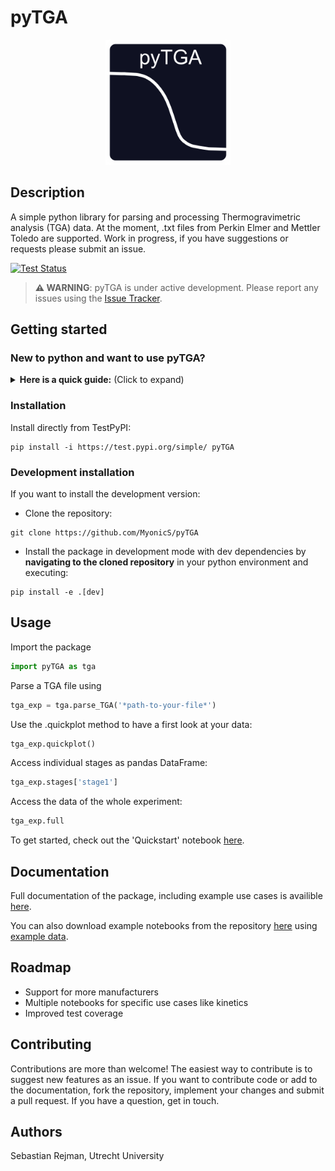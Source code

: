 # pyTGA

<p align="center">
  <img src="https://raw.githubusercontent.com/MyonicS/pyTGA/main/docs/source/_static/logo_v1_bright_2.svg" alt="pyTGA logo" width="200"/>
</p>


## Description
A simple python library for parsing and processing Thermogravimetric analysis (TGA) data. At the moment, .txt files from Perkin Elmer and Mettler Toledo are supported. Work in progress, if you have suggestions or requests please submit an issue.

[![Test Status](https://github.com/MyonicS/pyTGA/actions/workflows/test.yml/badge.svg)](https://github.com/MyonicS/pyTGA/actions/workflows/test.yml)

> **⚠️ WARNING**: pyTGA is under active development. Please report any issues using the [Issue Tracker](https://github.com/MyonicS/pyTGA/issues).

## Getting started

### New to python and want to use pyTGA?
<details>
<summary><b>Here is a quick guide:</b> (Click to expand)</summary>

#### Install a distribution
The easiest way to get started with Python for scientific computing is with [Anaconda](https://www.anaconda.com/download/):
- Includes Python, package manager, and many scientific libraries
- Provides a user-friendly interface (Anaconda Navigator)
- Comes with Jupyter Notebook for interactive analysis
- Handles most dependencies automatically

#### Install a code editor
To be able to write and run code, you should use a code editor such as
- [VS Code](https://code.visualstudio.com/) - a free, open-source editor with excellent Python support
- [Spyder](https://www.spyder-ide.org/) - a scientific environment designed for Python

#### Learn the basics
There are plenty of online tutorials availible. Here are some recommendations:
- [Boot.dev](https://www.boot.dev/)
- [sololearn](https://www.sololearn.com/en/)

#### Learn about the most important libraries
For many applications in science, you wont need much more than these 3 libraries:
- [NumPy](https://numpy.org/) - fundamental package for scientific computing in Python
- [pandas](https://pandas.pydata.org/) - data analysis and manipulation library
- [Matplotlib](https://matplotlib.org/) - comprehensive library for plotting
</details>

### Installation 
Install directly from TestPyPI:
```
pip install -i https://test.pypi.org/simple/ pyTGA
```

### Development installation
If you want to install the development version:

- Clone the repository:
```
git clone https://github.com/MyonicS/pyTGA
```
- Install the package in development mode with dev dependencies by **navigating to the cloned repository** in your python environment and executing:

```
pip install -e .[dev]
```



## Usage

Import the package 
```python
import pyTGA as tga
```

Parse a TGA file using 
```python
tga_exp = tga.parse_TGA('*path-to-your-file*')
```
Use the .quickplot method to have a first look at your data: 

```python
tga_exp.quickplot()
```
Access individual stages as pandas DataFrame:

```python
tga_exp.stages['stage1']
```
Access the data of the whole experiment:

```python
tga_exp.full
```
To get started, check out the 'Quickstart' notebook [here](https://pytga.readthedocs.io/en/latest/notebooks/example_Notebook.html).

## Documentation

Full documentation of the package, including example use cases is availible [here](https://pytga.readthedocs.io/).

You can also download example notebooks from the repository [here](https://github.com/MyonicS/pyTGA/tree/main/docs/source/notebooks) using [example data](https://github.com/MyonicS/pyTGA/tree/main/example_data).


## Roadmap
- Support for more manufacturers
- Multiple notebooks for specific use cases like kinetics
- Improved test coverage


## Contributing
Contributions are more than welcome!
The easiest way to contribute is to suggest new features as an issue.
If you want to contribute code or add to the documentation, fork the repository, implement your changes and submit a pull request.
If you have a question, get in touch.

## Authors
Sebastian Rejman, Utrecht University


